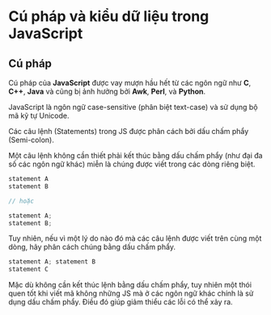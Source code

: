 # Cú pháp và kiểu dữ liệu trong JavaScript

## Cú pháp

Cú pháp của **JavaScript** được vay mượn hầu hết từ các ngôn ngữ như **C**, **C++**, **Java** và cũng bị ảnh hưởng bởi **Awk**, **Perl**, và **Python**.

JavaScript là ngôn ngữ case-sensitive (phân biệt text-case) và sử dụng bộ mã kỹ tự Unicode.

Các câu lệnh (Statements) trong JS được phân cách bởi dấu chấm phẩy (Semi-colon). 

Một câu lệnh không cần thiết phải kết thúc bằng dấu chấm phẩy (như đại đa số các ngôn ngữ khác) miễn là chúng được viết trong các dòng riêng biệt.

```js
statement A
statement B

// hoặc

statement A;
statement B;
```

Tuy nhiên, nếu vì một lý do nào đó mà các câu lệnh được viết trên cùng một dòng, hãy phân cách chúng bằng dấu chấm phẩy.

```js
statement A; statement B
statement C
```

Mặc dù không cần kết thúc lệnh bằng dấu chấm phẩy, tuy nhiên một thói quen tốt khi viết mã không những JS mà ở các ngôn ngữ khác chính là sử dụng dấu chấm phẩy. Điều đó giúp giảm thiểu các lỗi có thể xảy ra.



